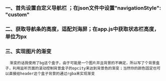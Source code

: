 ### 一、首先设置自定义导航栏 ；在json文件中设置"navigationStyle": "custom"
### 二、获取导航条的高度，适配刘海屏；在app.js中获取状态栏高度，单位为px
### 三、实现图片的渐变
      渐变的话我使用了bg这个盒子，由于可能是一个图片并且背景的不确定，所以写了个背景盒子，利用监听页面的滚动控制背景盒子的opcity来达到背景色的渐变；当然你的颜色固定也可以直接给header这个盒子背景的通过rgba来实现渐变